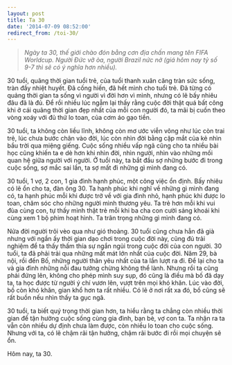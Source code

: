 ```yaml
---
layout: post
title: Ta 30
date: '2014-07-09 08:52:00'
redirect_from: /toi-30/
---
```


> *Ngày ta 30, thế giới chào đón bằng cơn địa chấn mang tên FIFA Worldcup. Người Đức vỡ òa, người Brazil nức nở (giá hôm nay tỷ số 9-7 thì sẽ có ý nghĩa hơn nhiều).*

30 tuổi, quãng thời gian tuổi trẻ, của tuổi thanh xuân căng tràn sức sống, tràn đầy nhiệt huyết. Đã cống hiến, đã hết mình cho tuổi trẻ. Đã từng có quảng thời gian ta sống vì người vì đời hơn vì mình, nhưng có lẽ bấy nhiêu đâu đã là đủ. Để rồi nhiều lúc ngẫm lại thấy rằng cuộc đời thật quá bất công khi ở cái quãng thời gian đẹp nhất của mỗi con người đó, ta mãi bị cuốn theo vòng xoáy với đủ thứ lo toan, của cơm áo gạo tiền.

30 tuổi, ta không còn liều lĩnh, không còn mơ ước viễn vông như lúc còn trai trẻ, lúc chưa bước chân vào đời, lúc còn nhìn đời bằng cặp mắt của kẻ nhìn bầu trời qua miệng giếng.  Cuộc sống nhiều vấp ngã cũng cho ta nhiều bài học cũng khiến ta e dè hơn khi nhìn đời, nhìn người, nhìn vào những mối quan hệ giữa người với người. Ở tuổi này, ta bắt đầu sợ những bước đi trong cuộc sống, sợ mắc sai lần, ta sợ mất đi những gì mình đang có.

30 tuổi, 1 vợ, 2 con, 1 gia đình hạnh phúc, một công việc ổn định. Bấy nhiêu có lẽ ổn cho ta, đàn ông 30. Ta hạnh phúc  khi nghĩ về những gì mình đang có, ta hạnh phúc mỗi khi được trở về với gia đình nhỏ, hạnh phúc khi được lo toan, chăm sóc cho những người mình thương yêu. Ta trẻ hơn mỗi khi vui đùa cùng con, tự thấy mình thật trẻ mỗi khi ba cha con cười sảng khoái khi cùng xem 1 bộ phim hoạt hình. Ta trân trọng những gì mình đang có.

Nửa đời người trôi vèo qua như gió thoảng. 30 tuổi cũng chưa hẳn đã già nhưng với ngần ấy thời gian dạo chơi trong cuộc đời này, cũng đủ trải nghiệm để ta thấy thấm thía sự ngắn ngủi trong cuộc đời của con người.  30 tuổi, ta đã phải trải qua những mất mát lớn nhất của cuộc đời. Năm 29, bà nội, rồi đến Bố, những người thân yêu nhất của ta lần lượt ra đi. Để lại cho ta và gia đình những nỗi đau tưởng chừng không thể lành. Nhưng rồi ta cũng phải đứng lên, không cho phép mình suy sụp, đó cũng là điều mà bố đã dạy ta, ta học được từ người ý chí vươn lên, vượt trên mọi khó khăn. Lúc vào đời, bố còn khó khăn, gian khổ hơn ta rất nhiều. Có lẽ ở nơi rất xa đó, bố cũng sẽ rất buồn nếu nhìn thấy ta gục ngã.

30 tuổi, ta biết quý trọng thời gian hơn, ta hiểu rằng ta chẳng còn nhiều thời gian để tận hưởng cuộc sống cùng gia đình, bạn bè, vợ con ta. Ta nhận ra ta vẫn còn nhiều dự định chưa làm được, còn nhiều lo toan cho cuộc sống. Nhưng với ta, có lẽ chậm rãi tận hưởng, chậm rãi bước đi rồi mọi chuyện sẽ ổn.

Hôm nay, ta 30.